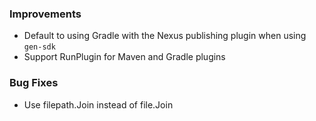 ### Improvements

- Default to using Gradle with the Nexus publishing plugin when using `gen-sdk`
- Support RunPlugin for Maven and Gradle plugins

### Bug Fixes

- Use filepath.Join instead of file.Join